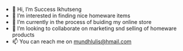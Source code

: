 - 👋 Hi, I’m Success Ikhutseng
- 👀 I’m interested in  finding nice homeware items
- 🌱 I’m currently in the process of buiding my online store
- 💞️ I’m looking to collaborate on marketing snd selling of homeware products 
- 📫 You can reach me on mundhlulis@hmail.com

<!---
SuccessMundhluli/SuccessMundhluli is a ✨ special ✨ repository because its `README.md` (this file) appears on your GitHub profile.
You can click the Preview link to take a look at your changes.
--->
